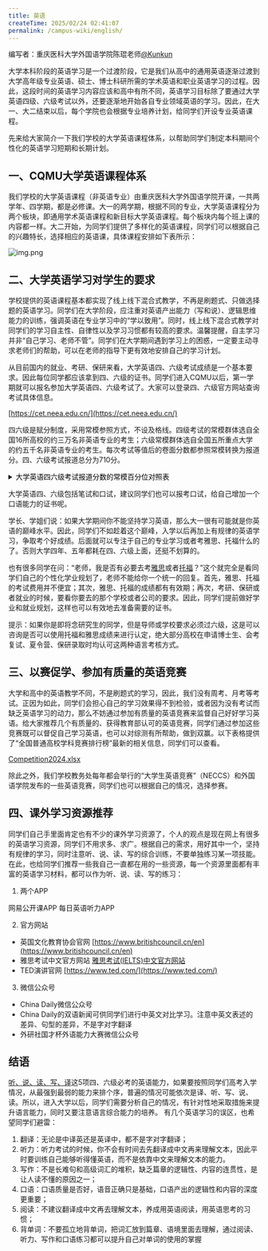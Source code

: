```yaml
---
title: 英语
createTime: 2025/02/24 02:41:07
permalink: /campus-wiki/english/
---
```


编写者：重庆医科大学外国语学院陈琨老师[@Kunkun](/friends/persons/)

大学本科阶段的英语学习是一个过渡阶段，它是我们从高中的通用英语逐渐过渡到大学高年级专业英语、硕士、博士科研所需的学术英语和职业英语学习的过程。因此，这段时间的英语学习内容应该和高中有所不同，英语学习目标除了要通过大学英语四级、六级考试以外，还要逐渐地开始各自专业领域英语的学习。因此，在大一、大二结束以后，每个学院也会根据专业培养计划，给同学们开设专业英语课程。

先来给大家简介一下我们学校的大学英语课程体系，以帮助同学们制定本科期间个性化的英语学习短期和长期计划。

## 一、CQMU大学英语课程体系

我们学校的大学英语课程（非英语专业）由重庆医科大学外国语学院开课，一共两学年、四学期，都是必修课。大一的两学期，根据不同的专业，大学英语课程分为两个板块，即通用学术英语课程和新目标大学英语课程。每个板块内每个班上课的内容都一样。大二开始，为同学们提供了多样化的英语课程，同学们可以根据自己的兴趣特长，选择相应的英语课，具体课程安排如下表所示：

![img.png](/src/english-table.png)

## 二、大学英语学习对学生的要求

学校提供的英语课程基本都实现了线上线下混合式教学，不再是刷题式、只做选择题的英语学习。同学们在大学阶段，应注重对英语产出能力（写和说）、逻辑思维能力的训练，强调英语在专业学习中的“学以致用”。同时，线上线下混合式教学对同学们的学习自主性、自律性以及学习习惯都有较高的要求。温馨提醒，自主学习并非“自己学习、老师不管”。同学们在大学期间遇到学习上的困惑，一定要主动寻求老师们的帮助，可以在老师的指导下更有效地安排自己的学习计划。

从目前国内的就业、考研、保研来看，大学英语四、六级考试成绩是一个基本要求。因此每位同学都应该拿到四、六级的证书。同学们进入CQMU以后，第一学期就可以报名参加大学英语四、六级考试了。大家可以登录四、六级官方网站查询考试具体信息。

[https://cet.neea.edu.cn/](https://cet.neea.edu.cn/)

四六级是赋分制度，采用常模参照方式，不设及格线。四级考试的常模群体选自全国16所高校的约三万名非英语专业的考生；六级常模群体选自全国五所重点大学的约五千名非英语专业的考生。每次考试等值后的卷面分数都参照常模转换为报道分。四、六级考试报道总分为710分。



<details class="lake-collapse"><summary id="u7bcfc255"><span class="ne-text" style="color: rgb(0, 0, 0); font-size: 14px">大学英语四六级考试报道分数的常模百分位对照表</span></summary><div id="Incst" class="ne-bookmark"><a href="https://cet.neea.edu.cn/html1/folder/19081/5124-1.htm" target="_blank">https://cet.neea.edu.cn/html1/folder/19081/5124-1.htm</a></div></details>

大学英语四、六级包括笔试和口试，建议同学们也可以报考口试，给自己增加一个口语能力的证书呢。

学长、学姐们说：如果大学期间你不能坚持学习英语，那么大一很有可能就是你英语的巅峰水平。因此，同学们不如趁着这个巅峰，入学以后再加上有规律的英语学习，争取考个好成绩。后面就可以专注于自己的专业学习或者考雅思、托福什么的了。否则大学四年、五年都耗在四、六级上面，还挺不划算的。

也有很多同学在问：“老师，我是否有必要去考[雅思](https://www.chinaielts.org/about_ielts/what_is_ielts.shtml)或者[托福](https://toefl-main.neea.cn/html1/folder/1507/1026-1.htm)？”这个就完全是看同学们自己的个性化学业规划了，老师不能给你一个统一的回复。首先，雅思、托福的考试费用并不便宜；其次，雅思、托福的成绩都有有效期；再次，考研、保研或者就业的时候，要看你要去的那个学校或者公司的要求。因此，同学们提前做好学业和就业规划，这样也可以有效地去准备需要的证书。

提示：如果你是即将念研究生的同学，但是导师或学校要求必须过六级，这是可以咨询是否可以使用托福和雅思成绩来进行认定，绝大部分高校在申请博士生、会考复试、夏令营、保研录取时均认可这两种语言考核方式。

## 三、以赛促学、参加有质量的英语竞赛

大学和高中的英语教学不同，不是刷题式的学习，因此，我们没有周考、月考等考试。正因为如此，同学们会担心自己的学习效果得不到检验，或者因为没有考试而缺乏英语学习的动力，那么不妨通过参加有质量的英语竞赛来监督自己好好学习英语。给大家推荐几个有质量的、获得教育部认可的英语竞赛，同学们通过参加这些竞赛既可以督促自己学习英语，也可以对综测有所帮助，做到双赢。以下表格提供了“全国普通高校学科竞赛排行榜”最新的相关信息，同学们可以查看。

[Competition2024.xlsx](https://www.yuque.com/attachments/yuque/0/2024/xlsx/48047407/1726258006322-78cf5331-f680-4fcd-b728-559227f1fd62.xlsx)

除此之外，我们学校教务处每年都会举行的“大学生英语竞赛”（NECCS）和外国语学院发布的一些英语竞赛，同学们也可以根据自己的情况，选择参赛。

## 四、课外学习资源推荐

同学们自己手里面肯定也有不少的课外学习资源了，个人的观点是现在网上有很多的英语学习资源，同学们不用求多、求广。根据自己的需求，用好其中一个，坚持有规律的学习，同时注意听、说、读、写的综合训练，不要单独练习某一项技能。
在此，也给同学们推荐一些我自己一直都在用的一些资源，每一个资源里面都有丰富的英语学习材料，都可以作为听、说、读、写的练习：

1. 两个APP

网易公开课APP
每日英语听力APP

2. 官方网站

- 英国文化教育协会官网  [https://www.britishcouncil.cn/en](https://www.britishcouncil.cn/en)
- 雅思考试中文官方网站  [雅思考试(IELTS)中文官方网站](https://www.chinaielts.org/)
- TED演讲官网 [https://www.ted.com/](https://www.ted.com/)

3. 微信公众号

- China Daily微信公众号
- China Daily的双语新闻可供同学们进行中英文对比学习。注意中英文表述的差异、句型的差异，不是字对字翻译
- 外研社国才杯外语能力大赛微信公众号

## 结语

<u>听、说、读、写、译</u>这5项四、六级必考的英语能力，如果要按照同学们高考入学情况，从最强到最弱的能力来排个序，普遍的情况可能依次是译、听、写、说、读。所以，进入大学以后，同学们需要分析自己的情况，有针对性地采取措施来提升语言能力，同时又要注意语言综合能力的培养。
有几个英语学习的误区，也希望同学们避雷：

1. 翻译：无论是中译英还是英译中，都不是字对字翻译；
2. 听力：听力考试的时候，你不会有时间去先翻译成中文再来理解文本，因此平时要训练自己能够听得懂英语，而不是依靠中文来理解文本的能力。
3. 写作：不是长难句和高级词汇的堆积，缺乏篇章的逻辑性、内容的连贯性，是让人读不懂的原因之一；
4. 口语：口语质量是否好，语音正确只是基础，口语产出的逻辑性和内容的深度更重要；
5. 阅读：不建议翻译成中文再去理解文本，养成用英语阅读，用英语思考的习惯；
6. 背单词：不要孤立地背单词，把词汇放到篇章、语境里面去理解，通过阅读、听力、写作和口语练习都可以提升自己对单词的使用的掌握